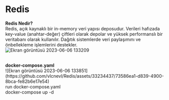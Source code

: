 # Redis <br/>
<b>Redis Nedir?</b> <br/>
Redis, açık kaynaklı bir in-memory veri yapısı deposudur. Verileri hafızada key-value (anahtar-değer) çiftleri olarak depolar ve yüksek performanslı bir veritabanı olarak kullanılır. Dağıtık sistemlerde veri paylaşımını ve önbellekleme işlemlerini destekler. <br/>![Ekran görüntüsü 2023-06-06 133209](https://github.com/vlcnevl/Redis/assets/33234437/38ef19d8-17e5-41f0-a352-8a9d98d58a50)


<br/>
<b>docker-compose.yaml</b> <br/>
![Ekran görüntüsü 2023-06-06 133851](https://github.com/vlcnevl/Redis/assets/33234437/73586ea1-d839-4900-8bca-fe82b6e17e54)

<br/>
run docker-compose.yaml<br/>
docker-compose up -d
